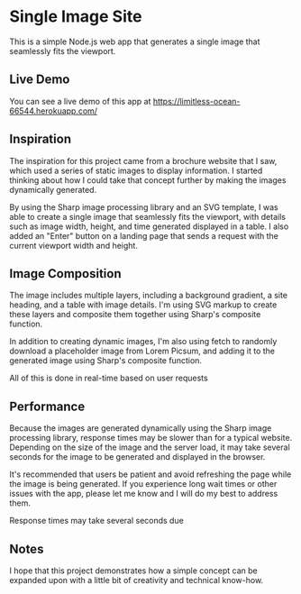 # Single Image Site
This is a simple Node.js web app that generates a single image that seamlessly fits the viewport.
## Live Demo
You can see a live demo of this app at https://limitless-ocean-66544.herokuapp.com/
## Inspiration
The inspiration for this project came from a brochure website that I saw, which used a series of static images to display information. I started thinking about how I could take that concept further by making the images dynamically generated.

By using the Sharp image processing library and an SVG template, I was able to create a single image that seamlessly fits the viewport, with details such as image width, height, and time generated displayed in a table. I also added an "Enter" button on a landing page that sends a request with the current viewport width and height.

## Image Composition
The image includes multiple layers, including a background gradient, a site heading, and a table with image details. I'm using SVG markup to create these layers and composite them together using Sharp's composite function.

In addition to creating dynamic images, I'm also using fetch to randomly download a placeholder image from Lorem Picsum, and adding it to the generated image using Sharp's composite function.

All of this is done in real-time based on user requests

## Performance
Because the images are generated dynamically using the Sharp image processing library, response times may be slower than for a typical website. Depending on the size of the image and the server load, it may take several seconds for the image to be generated and displayed in the browser.

It's recommended that users be patient and avoid refreshing the page while the image is being generated. If you experience long wait times or other issues with the app, please let me know and I will do my best to address them.

Response times may take several seconds due
## Notes
I hope that this project demonstrates how a simple concept can be expanded upon with a little bit of creativity and technical know-how.